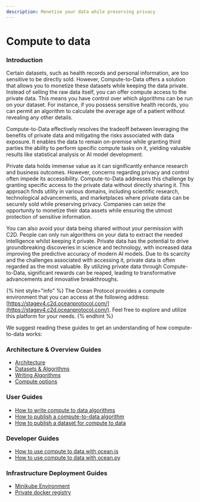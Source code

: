```yaml
---
description: Monetise your data while preserving privacy
---
```


# Compute to data

### Introduction

Certain datasets, such as health records and personal information, are too sensitive to be directly sold. However, Compute-to-Data offers a solution that allows you to monetize these datasets while keeping the data private. Instead of selling the raw data itself, you can offer compute access to the private data. This means you have control over which algorithms can be run on your dataset. For instance, if you possess sensitive health records, you can permit an algorithm to calculate the average age of a patient without revealing any other details.

Compute-to-Data effectively resolves the tradeoff between leveraging the benefits of private data and mitigating the risks associated with data exposure. It enables the data to remain on-premise while granting third parties the ability to perform specific compute tasks on it, yielding valuable results like statistical analysis or AI model development.

Private data holds immense value as it can significantly enhance research and business outcomes. However, concerns regarding privacy and control often impede its accessibility. Compute-to-Data addresses this challenge by granting specific access to the private data without directly sharing it. This approach finds utility in various domains, including scientific research, technological advancements, and marketplaces where private data can be securely sold while preserving privacy. Companies can seize the opportunity to monetize their data assets while ensuring the utmost protection of sensitive information.

You can also avoid your data being shared without your permission with C2D. People can only run algorithms on your data to extract the needed intelligence whilst keeping it private.
Private data has the potential to drive groundbreaking discoveries in science and technology, with increased data improving the predictive accuracy of modern AI models. Due to its scarcity and the challenges associated with accessing it, private data is often regarded as the most valuable. By utilizing private data through Compute-to-Data, significant rewards can be reaped, leading to transformative advancements and innovative breakthroughs.

{% hint style="info" %}
The Ocean Protocol provides a compute environment that you can access at the following address: [https://stagev4.c2d.oceanprotocol.com/](https://stagev4.c2d.oceanprotocol.com/). Feel free to explore and utilize this platform for your needs.
{% endhint %}

We suggest reading these guides to get an understanding of how compute-to-data works:

### Architecture & Overview Guides

* [Architecture](compute-to-data-architecture.md)
* [Datasets & Algorithms](compute-to-data-datasets-algorithms.md)
* [Writing Algorithms](compute-to-data-algorithms.md)
* [Compute options](compute-options.md)

### User Guides

* [How to write compute to data algorithms](../../user-guides/compute-to-data/make-a-boss-c2d-algorithm.md)
* [How to publish a compute-to-data algorithm](../../user-guides/compute-to-data/publish-a-c2d-algorithm-nft.md)
* [How to publish a dataset for compute to data](../../user-guides/compute-to-data/publish-a-c2d-data-nft.md)

### Developer Guides

* [How to use compute to data with ocean.js](../ocean.js/cod-asset.md)
* [How to use compute to data with ocean.py](../ocean.py/compute-flow.md)

### Infrastructure Deployment Guides

* [Minikube Environment](../../infrastructure/compute-to-data-minikube.md)
* [Private docker registry](../../infrastructure/compute-to-data-docker-registry.md)
